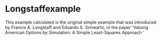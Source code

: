 # Longstaffexample

This example calculated is the original simple example that was introduced by Francis A. Longstaff and Eduardo S. Schwartz, in the paper 'Valuing American Options by Simulation:
A Simple Least-Squares Approach '
